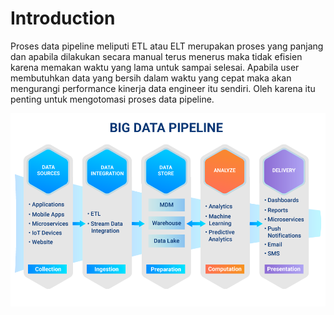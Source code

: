 # Introduction

Proses data pipeline meliputi ETL atau ELT merupakan proses yang panjang dan apabila dilakukan secara manual terus menerus maka tidak efisien karena memakan waktu yang lama untuk sampai selesai. Apabila user membutuhkan data yang bersih dalam waktu yang cepat maka akan mengurangi performance kinerja data engineer itu sendiri. Oleh karena itu penting untuk mengotomasi proses data pipeline.

![Untitled](Introduction%20e387ebeb4bd54e90b7f9270db98d859d/Untitled.png)